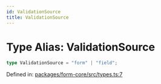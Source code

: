 ```yaml
---
id: ValidationSource
title: ValidationSource
---
```


<!-- DO NOT EDIT: this page is autogenerated from the type comments -->

# Type Alias: ValidationSource

```ts
type ValidationSource = "form" | "field";
```

Defined in: [packages/form-core/src/types.ts:7](https://github.com/TanStack/form/blob/main/packages/form-core/src/types.ts#L7)
